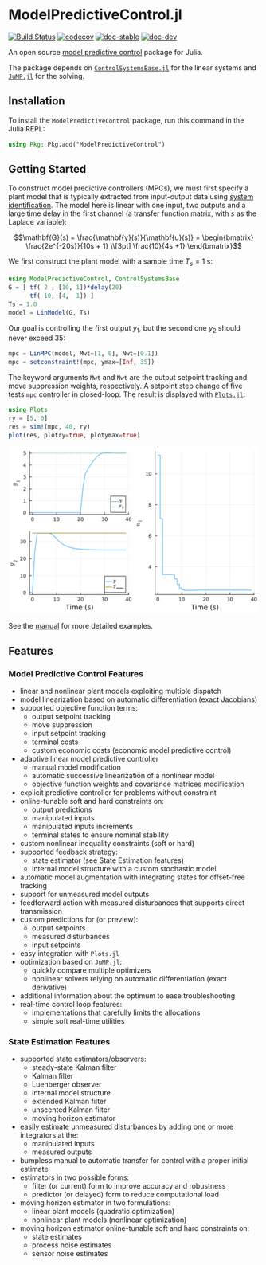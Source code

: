 # ModelPredictiveControl.jl

[![Build Status](https://github.com/JuliaControl/ModelPredictiveControl.jl/actions/workflows/CI.yml/badge.svg?branch=main)](https://github.com/JuliaControl/ModelPredictiveControl.jl/actions/workflows/CI.yml?query=branch%3Amain)
[![codecov](https://codecov.io/gh/JuliaControl/ModelPredictiveControl.jl/branch/main/graph/badge.svg?token=K4V0L113M4)](https://codecov.io/gh/JuliaControl/ModelPredictiveControl.jl)
[![doc-stable](https://img.shields.io/badge/docs-stable-blue.svg)](https://JuliaControl.github.io/ModelPredictiveControl.jl/stable)
[![doc-dev](https://img.shields.io/badge/docs-dev-blue.svg)](https://JuliaControl.github.io/ModelPredictiveControl.jl/dev)

An open source [model predictive control](https://en.wikipedia.org/wiki/Model_predictive_control)
package for Julia.

The package depends on [`ControlSystemsBase.jl`](https://github.com/JuliaControl/ControlSystems.jl)
for the linear systems and [`JuMP.jl`](https://github.com/jump-dev/JuMP.jl) for the solving.

## Installation

To install the `ModelPredictiveControl` package, run this command in the Julia REPL:

```julia
using Pkg; Pkg.add("ModelPredictiveControl")
```

## Getting Started

To construct model predictive controllers (MPCs), we must first specify a plant model that
is typically extracted from input-output data using [system identification](https://github.com/baggepinnen/ControlSystemIdentification.jl).
The model here is linear with one input, two outputs and a large time delay in the first
channel (a transfer function matrix, with $s$ as the Laplace variable):

```math
\mathbf{G}(s) = \frac{\mathbf{y}(s)}{\mathbf{u}(s)} = 
\begin{bmatrix}
    \frac{2e^{-20s}}{10s + 1} \\[3pt]
    \frac{10}{4s +1}
\end{bmatrix}
```

We first construct the plant model with a sample time $T_s = 1$ s:

```julia
using ModelPredictiveControl, ControlSystemsBase
G = [ tf( 2 , [10, 1])*delay(20)
      tf( 10, [4,  1]) ]
Ts = 1.0
model = LinModel(G, Ts)
```

Our goal is controlling the first output $y_1$, but the second one $y_2$ should never exceed
35:

```julia
mpc = LinMPC(model, Mwt=[1, 0], Nwt=[0.1])
mpc = setconstraint!(mpc, ymax=[Inf, 35])
```

The keyword arguments `Mwt` and `Nwt` are the output setpoint tracking and move suppression
weights, respectively. A setpoint step change of five tests `mpc` controller in closed-loop.
The result is displayed with [`Plots.jl`](https://github.com/JuliaPlots/Plots.jl):

```julia
using Plots
ry = [5, 0]
res = sim!(mpc, 40, ry)
plot(res, plotry=true, plotymax=true)
```

![StepChangeResponse](/docs/src/assets/readme_result.svg)

See the [manual](https://JuliaControl.github.io/ModelPredictiveControl.jl/stable/manual/linmpc/)
for more detailed examples.

## Features

### Model Predictive Control Features

- linear and nonlinear plant models exploiting multiple dispatch
- model linearization based on automatic differentiation (exact Jacobians)
- supported objective function terms:
  - output setpoint tracking
  - move suppression
  - input setpoint tracking
  - terminal costs
  - custom economic costs (economic model predictive control)
- adaptive linear model predictive controller
  - manual model modification
  - automatic successive linearization of a nonlinear model
  - objective function weights and covariance matrices modification
- explicit predictive controller for problems without constraint
- online-tunable soft and hard constraints on:
  - output predictions
  - manipulated inputs
  - manipulated inputs increments
  - terminal states to ensure nominal stability
- custom nonlinear inequality constraints (soft or hard)
- supported feedback strategy:
  - state estimator (see State Estimation features)
  - internal model structure with a custom stochastic model
- automatic model augmentation with integrating states for offset-free tracking
- support for unmeasured model outputs
- feedforward action with measured disturbances that supports direct transmission
- custom predictions for (or preview):
  - output setpoints
  - measured disturbances
  - input setpoints
- easy integration with `Plots.jl`
- optimization based on `JuMP.jl`:
  - quickly compare multiple optimizers
  - nonlinear solvers relying on automatic differentiation (exact derivative)
- additional information about the optimum to ease troubleshooting
- real-time control loop features:
  - implementations that carefully limits the allocations
  - simple soft real-time utilities

### State Estimation Features

- supported state estimators/observers:
  - steady-state Kalman filter
  - Kalman filter
  - Luenberger observer
  - internal model structure
  - extended Kalman filter
  - unscented Kalman filter
  - moving horizon estimator
- easily estimate unmeasured disturbances by adding one or more integrators at the:
  - manipulated inputs
  - measured outputs
- bumpless manual to automatic transfer for control with a proper initial estimate
- estimators in two possible forms:
  - filter (or current) form to improve accuracy and robustness
  - predictor (or delayed) form to reduce computational load
- moving horizon estimator in two formulations:
  - linear plant models (quadratic optimization)
  - nonlinear plant models (nonlinear optimization)
- moving horizon estimator online-tunable soft and hard constraints on:
  - state estimates
  - process noise estimates
  - sensor noise estimates
